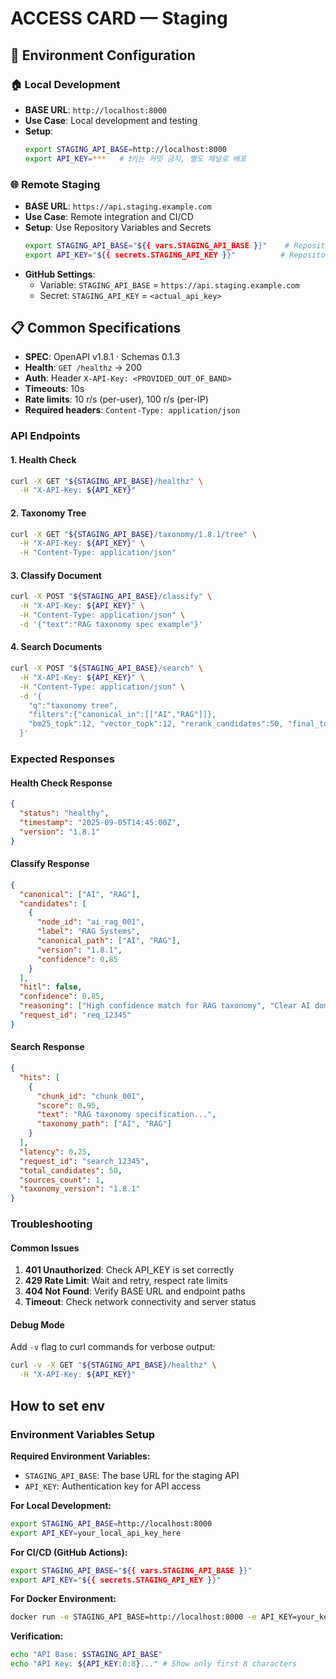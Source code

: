 # ACCESS CARD — Staging

## 📍 Environment Configuration

### 🏠 Local Development
- **BASE URL**: `http://localhost:8000`
- **Use Case**: Local development and testing
- **Setup**:
  ```bash
  export STAGING_API_BASE=http://localhost:8000
  export API_KEY=***   # ❗️키는 커밋 금지, 별도 채널로 배포
  ```

### 🌐 Remote Staging  
- **BASE URL**: `https://api.staging.example.com` 
- **Use Case**: Remote integration and CI/CD
- **Setup**: Use Repository Variables and Secrets
  ```bash
  export STAGING_API_BASE="${{ vars.STAGING_API_BASE }}"    # Repository Variable
  export API_KEY="${{ secrets.STAGING_API_KEY }}"          # Repository Secret
  ```
- **GitHub Settings**: 
  - Variable: `STAGING_API_BASE` = `https://api.staging.example.com`
  - Secret: `STAGING_API_KEY` = `<actual_api_key>`

## 📋 Common Specifications
- **SPEC**: OpenAPI v1.8.1 · Schemas 0.1.3  
- **Health**: `GET /healthz` → 200
- **Auth**: Header `X-API-Key: <PROVIDED_OUT_OF_BAND>`
- **Timeouts**: 10s
- **Rate limits**: 10 r/s (per-user), 100 r/s (per-IP)
- **Required headers**: `Content-Type: application/json`

### API Endpoints

#### 1. Health Check
```bash
curl -X GET "${STAGING_API_BASE}/healthz" \
  -H "X-API-Key: ${API_KEY}"
```

#### 2. Taxonomy Tree
```bash
curl -X GET "${STAGING_API_BASE}/taxonomy/1.8.1/tree" \
  -H "X-API-Key: ${API_KEY}" \
  -H "Content-Type: application/json"
```

#### 3. Classify Document
```bash
curl -X POST "${STAGING_API_BASE}/classify" \
  -H "X-API-Key: ${API_KEY}" \
  -H "Content-Type: application/json" \
  -d '{"text":"RAG taxonomy spec example"}'
```

#### 4. Search Documents
```bash
curl -X POST "${STAGING_API_BASE}/search" \
  -H "X-API-Key: ${API_KEY}" \
  -H "Content-Type: application/json" \
  -d '{
    "q":"taxonomy tree",
    "filters":{"canonical_in":[["AI","RAG"]]},
    "bm25_topk":12, "vector_topk":12, "rerank_candidates":50, "final_topk":5
  }'
```

### Expected Responses

#### Health Check Response
```json
{
  "status": "healthy",
  "timestamp": "2025-09-05T14:45:00Z",
  "version": "1.8.1"
}
```

#### Classify Response
```json
{
  "canonical": ["AI", "RAG"],
  "candidates": [
    {
      "node_id": "ai_rag_001",
      "label": "RAG Systems",
      "canonical_path": ["AI", "RAG"],
      "version": "1.8.1",
      "confidence": 0.85
    }
  ],
  "hitl": false,
  "confidence": 0.85,
  "reasoning": ["High confidence match for RAG taxonomy", "Clear AI domain classification"],
  "request_id": "req_12345"
}
```

#### Search Response
```json
{
  "hits": [
    {
      "chunk_id": "chunk_001",
      "score": 0.95,
      "text": "RAG taxonomy specification...",
      "taxonomy_path": ["AI", "RAG"]
    }
  ],
  "latency": 0.25,
  "request_id": "search_12345",
  "total_candidates": 50,
  "sources_count": 1,
  "taxonomy_version": "1.8.1"
}
```

### Troubleshooting

#### Common Issues
1. **401 Unauthorized**: Check API_KEY is set correctly
2. **429 Rate Limit**: Wait and retry, respect rate limits
3. **404 Not Found**: Verify BASE URL and endpoint paths
4. **Timeout**: Check network connectivity and server status

#### Debug Mode
Add `-v` flag to curl commands for verbose output:
```bash
curl -v -X GET "${STAGING_API_BASE}/healthz" \
  -H "X-API-Key: ${API_KEY}"
```

## How to set env

### Environment Variables Setup

**Required Environment Variables:**
- `STAGING_API_BASE`: The base URL for the staging API
- `API_KEY`: Authentication key for API access

**For Local Development:**
```bash
export STAGING_API_BASE=http://localhost:8000
export API_KEY=your_local_api_key_here
```

**For CI/CD (GitHub Actions):**
```bash
export STAGING_API_BASE="${{ vars.STAGING_API_BASE }}"
export API_KEY="${{ secrets.STAGING_API_KEY }}"
```

**For Docker Environment:**
```bash
docker run -e STAGING_API_BASE=http://localhost:8000 -e API_KEY=your_key your_image
```

**Verification:**
```bash
echo "API Base: $STAGING_API_BASE"
echo "API Key: ${API_KEY:0:8}..." # Show only first 8 characters
```